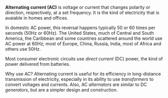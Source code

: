 **Alternating current (AC)** is voltage or current that changes polarity or direction, respectively, at a set frequency. It is the kind of electricity that is avaiable in homes and offices.

In domestic AC power, this reversal happens typically 50 or 60 times per seconds (50Hz or 60Hz). The United States, much of Central and South America, the Caribbean and some countries scattered around the world use AC power at 60Hz; most of Europe, China, Russia, India, most of Africa and others use 50Hz.

Most consumer electronic circuits use _direct current_ (DC) power, the kind of power delivered from batteries.

Why use AC? Alternating current is useful for its efficiency in long-distance transmission of electricity, especially in its ability to use _transformers_ to convert voltages and currents. Also, AC _alternators_ are similar to DC _generators_, but are a simpler design and construction.
